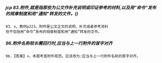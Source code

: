 ##### jcp 83.附件,就是指那些为公文作补充说明或印证参考的材料,以及用“命令”发布的规章制度和用“通知”转发的文件。()
    83、x。教材p223。附件是公文正文的说明、补充或者参考资料
    但不包括用“命令”发布的规章制度和用“通知”转发的文件。


##### 96.附件名称较长需回行时,应当与上一行附件的首字对齐
    96.【答案】×。本题考查附件规范。应该改为:应当与上一行附件名称的首字对齐。    